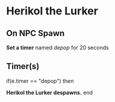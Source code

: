 # Herikol the Lurker
## On NPC Spawn

**Set a timer** named *depop* for 20 seconds
## Timer(s)

if(e.timer == "depop") then


**Herikol the Lurker despawns.**
end
